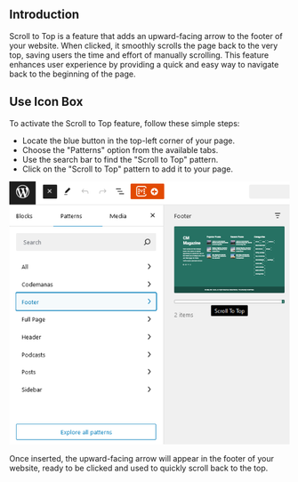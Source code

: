 ## Introduction
Scroll to Top is a feature that adds an upward-facing arrow to the footer of your website. When clicked, it smoothly scrolls the page back to the very top, saving users the time and effort of manually scrolling. This feature enhances user experience by providing a quick and easy way to navigate back to the beginning of the page.

## Use Icon Box
To activate the Scroll to Top feature, follow these simple steps:
<ul>
<li>Locate the blue button in the top-left corner of your page.</li>
<li>Choose the "Patterns" option from the available tabs.</li>
<li>Use the search bar to find the "Scroll to Top" pattern.</li>
<li>Click on the "Scroll to Top" pattern to add it to your page.</li>
</ul>

![Scroll to Top](img/scroll-to-top/scroll.png)

Once inserted, the upward-facing arrow will appear in the footer of your website, ready to be clicked and used to quickly scroll back to the top.


